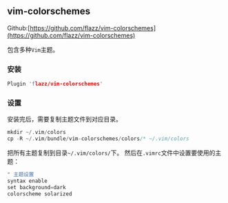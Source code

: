 ## vim-colorschemes

Github:[https://github.com/flazz/vim-colorschemes](https://github.com/flazz/vim-colorschemes)

包含多种`Vim`主题。

### 安装

```c 
Plugin 'flazz/vim-colorschemes'
```

### 设置

安装完后，需要复制主题文件到对应目录。

```c 
mkdir ~/.vim/colors
cp -R ~/.vim/bundle/vim-colorschemes/colors/* ~/.vim/colors

```

把所有主题复制到目录`~/.vim/colors/`下。
然后在`.vimrc`文件中设置要使用的主题：

```c
" 主题设置
syntax enable
set background=dark
colorscheme solarized
```